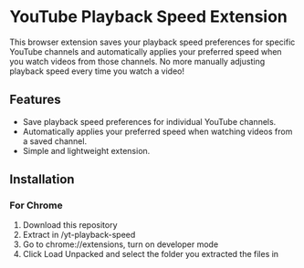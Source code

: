 # YouTube Playback Speed Extension

This browser extension saves your playback speed preferences for specific YouTube channels and automatically applies your preferred speed when you watch videos from those channels. No more manually adjusting playback speed every time you watch a video!

## Features
- Save playback speed preferences for individual YouTube channels.
- Automatically applies your preferred speed when watching videos from a saved channel.
- Simple and lightweight extension.

## Installation

### For Chrome
1. Download this repository
2. Extract in /yt-playback-speed
3. Go to chrome://extensions, turn on developer mode
4. Click Load Unpacked and select the folder you extracted the files in
